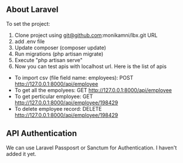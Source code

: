 
## About Laravel
To set the project:

1. Clone project using git@github.com:monikamni/lbx.git URL
2. add .env file
3. Update composer (composer update)
4. Run migrations (php artisan migrate)
5. Execute "php artisan serve"
6. Now you can test apis with localhost url. Here is the list of apis
- To import csv (file field name: employees): POST http://127.0.0.1:8000/api/employee
- To get all the empolyees: GET http://127.0.0.1:8000/api/employee
- To get perticular employee: GET http://127.0.0.1:8000/api/employee/198429
- To delete employee record: DELETE http://127.0.0.1:8000/api/employee/198429


## API Authentication
We can use Laravel Passposrt or Sanctum for Authentication.
I haven't added it yet.
